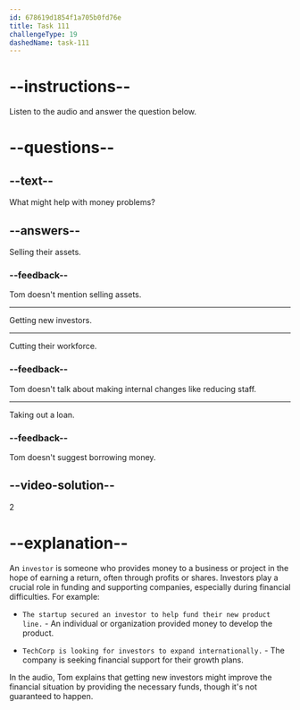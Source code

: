 ```yaml
---
id: 678619d1854f1a705b0fd76e
title: Task 111
challengeType: 19
dashedName: task-111
---
```


<!-- (Audio) Tom: If they get new investors, it might help, but it doesn't look likely. -->

# --instructions--

Listen to the audio and answer the question below.

# --questions--

## --text--

What might help with money problems?

## --answers--

Selling their assets.

### --feedback--

Tom doesn't mention selling assets.

---

Getting new investors.

---

Cutting their workforce.

### --feedback--

Tom doesn't talk about making internal changes like reducing staff.

---

Taking out a loan.

### --feedback--

Tom doesn't suggest borrowing money.

## --video-solution--

2

# --explanation--

An `investor` is someone who provides money to a business or project in the hope of earning a return, often through profits or shares. Investors play a crucial role in funding and supporting companies, especially during financial difficulties. For example:

- `The startup secured an investor to help fund their new product line.` - An individual or organization provided money to develop the product.

- `TechCorp is looking for investors to expand internationally.` - The company is seeking financial support for their growth plans.

In the audio, Tom explains that getting new investors might improve the financial situation by providing the necessary funds, though it's not guaranteed to happen.
